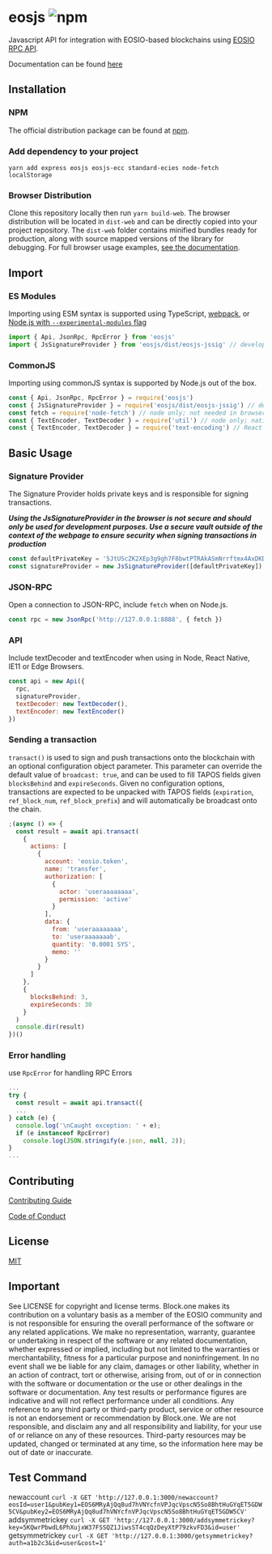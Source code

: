 # eosjs ![npm](https://img.shields.io/npm/dw/eosjs.svg)

Javascript API for integration with EOSIO-based blockchains using [EOSIO RPC API](https://developers.eos.io/eosio-nodeos/reference).

Documentation can be found [here](https://eosio.github.io/eosjs)

## Installation

### NPM

The official distribution package can be found at [npm](https://www.npmjs.com/package/eosjs).

### Add dependency to your project

`yarn add express eosjs eosjs-ecc standard-ecies node-fetch localStorage`

### Browser Distribution

Clone this repository locally then run `yarn build-web`. The browser distribution will be located in `dist-web` and can be directly copied into your project repository. The `dist-web` folder contains minified bundles ready for production, along with source mapped versions of the library for debugging. For full browser usage examples, [see the documentation](https://eosio.github.io/eosjs/guides/1.-Browsers.html).

## Import

### ES Modules

Importing using ESM syntax is supported using TypeScript, [webpack](https://webpack.js.org/api/module-methods), or [Node.js with `--experimental-modules` flag](https://nodejs.org/api/esm.html)

```js
import { Api, JsonRpc, RpcError } from 'eosjs'
import { JsSignatureProvider } from 'eosjs/dist/eosjs-jssig' // development only
```

### CommonJS

Importing using commonJS syntax is supported by Node.js out of the box.

```js
const { Api, JsonRpc, RpcError } = require('eosjs')
const { JsSignatureProvider } = require('eosjs/dist/eosjs-jssig') // development only
const fetch = require('node-fetch') // node only; not needed in browsers
const { TextEncoder, TextDecoder } = require('util') // node only; native TextEncoder/Decoder
const { TextEncoder, TextDecoder } = require('text-encoding') // React Native, IE11, and Edge Browsers only
```

## Basic Usage

### Signature Provider

The Signature Provider holds private keys and is responsible for signing transactions.

**_Using the JsSignatureProvider in the browser is not secure and should only be used for development purposes. Use a secure vault outside of the context of the webpage to ensure security when signing transactions in production_**

```js
const defaultPrivateKey = '5JtUScZK2XEp3g9gh7F8bwtPTRAkASmNrrftmx4AxDKD5K4zDnr' // bob
const signatureProvider = new JsSignatureProvider([defaultPrivateKey])
```

### JSON-RPC

Open a connection to JSON-RPC, include `fetch` when on Node.js.

```js
const rpc = new JsonRpc('http://127.0.0.1:8888', { fetch })
```

### API

Include textDecoder and textEncoder when using in Node, React Native, IE11 or Edge Browsers.

```js
const api = new Api({
  rpc,
  signatureProvider,
  textDecoder: new TextDecoder(),
  textEncoder: new TextEncoder()
})
```

### Sending a transaction

`transact()` is used to sign and push transactions onto the blockchain with an optional configuration object parameter. This parameter can override the default value of `broadcast: true`, and can be used to fill TAPOS fields given `blocksBehind` and `expireSeconds`. Given no configuration options, transactions are expected to be unpacked with TAPOS fields (`expiration`, `ref_block_num`, `ref_block_prefix`) and will automatically be broadcast onto the chain.

```js
;(async () => {
  const result = await api.transact(
    {
      actions: [
        {
          account: 'eosio.token',
          name: 'transfer',
          authorization: [
            {
              actor: 'useraaaaaaaa',
              permission: 'active'
            }
          ],
          data: {
            from: 'useraaaaaaaa',
            to: 'useraaaaaaab',
            quantity: '0.0001 SYS',
            memo: ''
          }
        }
      ]
    },
    {
      blocksBehind: 3,
      expireSeconds: 30
    }
  )
  console.dir(result)
})()
```

### Error handling

use `RpcError` for handling RPC Errors

```js
...
try {
  const result = await api.transact({
  ...
} catch (e) {
  console.log('\nCaught exception: ' + e);
  if (e instanceof RpcError)
    console.log(JSON.stringify(e.json, null, 2));
}
...
```

## Contributing

[Contributing Guide](./CONTRIBUTING.md)

[Code of Conduct](./CONTRIBUTING.md#conduct)

## License

[MIT](./LICENSE)

## Important

See LICENSE for copyright and license terms. Block.one makes its contribution on a voluntary basis as a member of the EOSIO community and is not responsible for ensuring the overall performance of the software or any related applications. We make no representation, warranty, guarantee or undertaking in respect of the software or any related documentation, whether expressed or implied, including but not limited to the warranties or merchantability, fitness for a particular purpose and noninfringement. In no event shall we be liable for any claim, damages or other liability, whether in an action of contract, tort or otherwise, arising from, out of or in connection with the software or documentation or the use or other dealings in the software or documentation. Any test results or performance figures are indicative and will not reflect performance under all conditions. Any reference to any third party or third-party product, service or other resource is not an endorsement or recommendation by Block.one. We are not responsible, and disclaim any and all responsibility and liability, for your use of or reliance on any of these resources. Third-party resources may be updated, changed or terminated at any time, so the information here may be out of date or inaccurate.

## Test Command

newaccount
`curl -X GET 'http://127.0.0.1:3000/newaccount?eosId=user1&pubKey1=EOS6MRyAjQq8ud7hVNYcfnVPJqcVpscN5So8BhtHuGYqET5GDW5CV&pubKey2=EOS6MRyAjQq8ud7hVNYcfnVPJqcVpscN5So8BhtHuGYqET5GDW5CV'`
addsymmetrickey
`curl -X GET 'http://127.0.0.1:3000/addsymmetrickey?key=5KQwrPbwdL6PhXujxW37FSSQZ1JiwsST4cqQzDeyXtP79zkvFD3&id=user'`
getsymmetrickey
`curl -X GET 'http://127.0.0.1:3000/getsymmetrickey?auth=a1b2c3&id=user&cost=1'`
